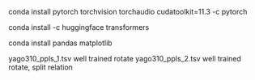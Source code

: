 conda install pytorch torchvision torchaudio cudatoolkit=11.3 -c pytorch

conda install -c huggingface transformers   

conda install pandas matplotlib

yago310_ppls_1.tsv well trained rotate
yago310_ppls_2.tsv well trained rotate, split relation